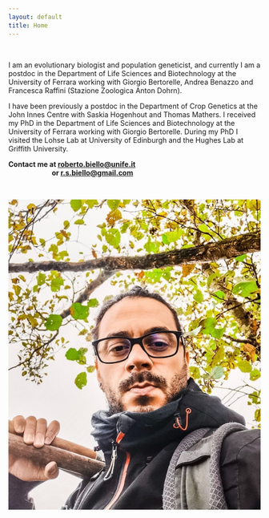```yaml
---
layout: default
title: Home
---
```



&nbsp;


I am an evolutionary biologist and population geneticist, and currently I am a postdoc in the Department of Life Sciences and Biotechnology at the University of Ferrara working with Giorgio Bertorelle, Andrea Benazzo and Francesca Raffini (Stazione Zoologica Anton Dohrn).

I have been previously a postdoc in the Department of Crop Genetics at the John Innes Centre with Saskia Hogenhout and Thomas Mathers.
I received my PhD in the Department of Life Sciences and Biotechnology at the University of Ferrara working with Giorgio Bertorelle. During my PhD I visited the Lohse Lab at University of Edinburgh and the Hughes Lab at Griffith University.

**Contact me at roberto.biello@unife.it**  
&nbsp; &nbsp; &nbsp; &nbsp; &nbsp; &nbsp; &nbsp; &nbsp; &nbsp; &nbsp; &nbsp; **or r.s.biello@gmail.com**  

&nbsp;



![photo](https://github.com/rsbiello/rsbiello.github.io/raw/main/extras/467E625F-D0F8-4841-B600-98931CBEC874.mod.jpg)
